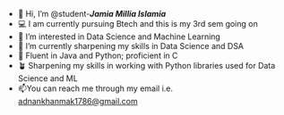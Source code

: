 - 👋 Hi, I’m @student-***Jamia Millia Islamia***
- 💻 I am currently pursuing Btech and this is my 3rd sem going on
- 👀 I’m interested in Data Science and Machine Learning
- 🌱 I’m currently sharpening my skills in Data Science and DSA
- 🌱 Fluent in Java and Python; proficient in C 
- 🪴 Sharpening my skills in working with Python libraries used for Data Science and ML
- 📫You can reach me through my email i.e. adnankhanmak1786@gmail.com
